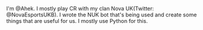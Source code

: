 I'm @Ahek. I mostly play CR with my clan Nova UK(Twitter: @NovaEsportsUKB). I wrote the NUK bot that's being used and create some things that are useful for us. I mostly use Python for this.
